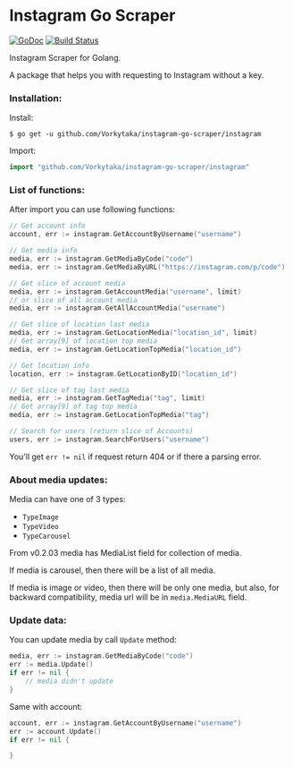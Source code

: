 # Instagram Go Scraper 
[![GoDoc](https://godoc.org/github.com/Vorkytaka/instagram-go-scraper/instagram?status.svg)](https://godoc.org/github.com/Vorkytaka/instagram-go-scraper/instagram)
[![Build Status](https://travis-ci.org/Vorkytaka/instagram-go-scraper.svg?branch=master)](https://travis-ci.org/SolidlSnake/instagram-go-scraper)

Instagram Scraper for Golang.

A package that helps you with requesting to Instagram without a key.

### Installation:
Install:
```
$ go get -u github.com/Vorkytaka/instagram-go-scraper/instagram
```
Import:
```go
import "github.com/Vorkytaka/instagram-go-scraper/instagram"
```

### List of functions:
After import you can use following functions:
```go
// Get account info
account, err := instagram.GetAccountByUsername("username")

// Get media info
media, err := instagram.GetMediaByCode("code")
media, err := instagram.GetMediaByURL("https://instagram.com/p/code")

// Get slice of account media
media, err := instagram.GetAccountMedia("username", limit)
// or slice of all account media
media, err := instagram.GetAllAccountMedia("username")

// Get slice of location last media
media, err := instagram.GetLocationMedia("location_id", limit)
// Get array[9] of location top media
media, err := instagram.GetLocationTopMedia("location_id")

// Get location info
location, err := instagram.GetLocationByID("location_id")

// Get slice of tag last media
media, err := instagram.GetTagMedia("tag", limit)
// Get array[9] of tag top media
media, err := instagram.GetLocationTopMedia("tag")

// Search for users (return slice of Accounts)
users, err := instagram.SearchForUsers("username")
```

You'll get `err != nil` if request return 404 or if there a parsing error.

### About media updates:

Media can have one of 3 types:
* `TypeImage`
* `TypeVideo`
* `TypeCarousel`

From v0.2.03 media has MediaList field for collection of media.

If media is carousel, then there will be a list of all media.

If media is image or video, then there will be only one media, but also,
for backward compatibility, media url will be in `media.MediaURL` field.

### Update data:

You can update media by call `Update` method:
```go
media, err := instagram.GetMediaByCode("code")
err := media.Update()
if err != nil {
    // media didn't update
}
```
Same with account:
```go
account, err := instagram.GetAccountByUsername("username")
err := account.Update()
if err != nil {

}
```
